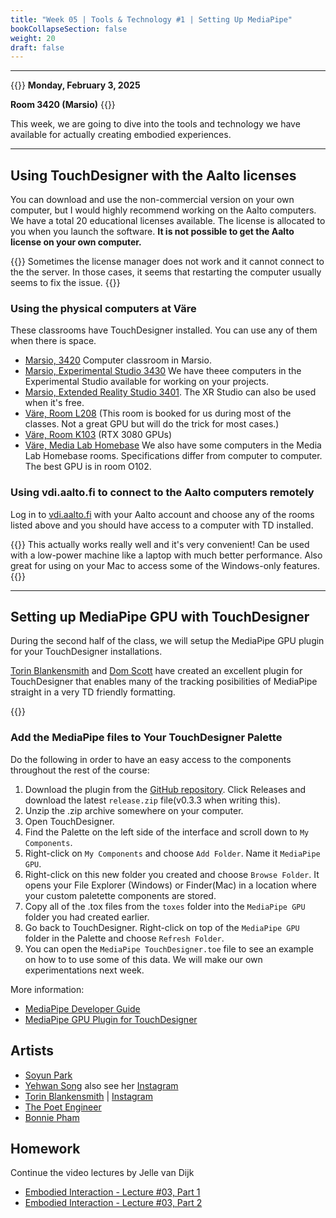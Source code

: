 ```yaml
---
title: "Week 05 | Tools & Technology #1 | Setting Up MediaPipe"
bookCollapseSection: false
weight: 20
draft: false
---
```



---

{{<hint info>}}
**Monday, February 3, 2025**

**Room 3420 (Marsio)**
{{</hint>}}

This week, we are going to dive into the tools and technology we have available for actually creating embodied experiences.

---

## Using TouchDesigner with the Aalto licenses

You can download and use the non-commercial version on your own computer, but I would highly recommend working on the Aalto computers. We have a total 20 educational licenses available. The license is allocated to you when you launch the software. **It is not possible to get the Aalto license on your own computer.**

{{<hint warning>}}
Sometimes the license manager does not work and it cannot connect to the the server. In those cases, it seems that restarting the computer usually seems to fix the issue.
{{</hint>}}

### Using the physical computers at Väre

These classrooms have TouchDesigner installed. You can use any of them when there is space.

- [Marsio, 3420](https://booking.aalto.fi/onlinekalenteri/aaltobooking/?kt=fav&laji=IT-luokka&sijainti=&ctila=43857) Computer classroom in Marsio.
- [Marsio, Experimental Studio 3430](https://booking.aalto.fi/onlinekalenteri/aaltobooking/?kt=fav&laji=Erityistilat&sijainti=&ctila=43858) We have theee computers in the Experimental Studio available for working on your projects.
- [Marsio, Extended Reality Studio 3401](https://booking.aalto.fi/onlinekalenteri/aaltobooking/?kt=fav&laji=Erityistilat&sijainti=&ctila=43856). The XR Studio can also be used when it's free.
- [Väre, Room L208](https://booking.aalto.fi/onlinekalenteri/aaltobooking/?kt=tila%2C39790&laji=IT-luokka&sijainti=R028&ctila=28138) (This room is booked for us during most of the classes. Not a great GPU but will do the trick for most cases.)
- [Väre, Room K103](https://booking.aalto.fi/onlinekalenteri/aaltobooking/?kt=tila%2C39790&laji=Pajat+ja+piirustussalit&sijainti=R028&ctila=28174) (RTX 3080 GPUs)
- [Väre, Media Lab Homebase]() We also have some computers in the Media Lab Homebase rooms. Specifications differ from computer to computer. The best GPU is in room O102.

### Using vdi.aalto.fi to connect to the Aalto computers remotely
  
Log in to [vdi.aalto.fi](https://vdi.aalto.fi/) with your Aalto account and choose any of the rooms listed above and you should have access to a computer with TD installed.

{{<hint info>}}
This actually works really well and it's very convenient! Can be used with a low-power machine like a laptop with much better performance. Also great for using on your Mac to access some of the Windows-only features.
{{</hint>}}

---

## Setting up MediaPipe GPU with TouchDesigner

During the second half of the class, we will setup the MediaPipe GPU plugin for your TouchDesigner installations.

[Torin Blankensmith](https://www.torinblankensmith.com/) and [Dom Scott](https://art.domscott.ca/art/mediapipe-for-touchdesigner) have created an excellent plugin for TouchDesigner that enables many of the tracking posibilities of MediaPipe straight in a very TD friendly formatting.

{{<youtube Cx4Ellaj6kk>}}

### Add the MediaPipe files to Your TouchDesigner Palette

Do the following in order to have an easy access to the components throughout the rest of the course:

1. Download the plugin from the [GitHub repository](https://github.com/torinmb/mediapipe-touchdesigner). Click Releases and download the latest `release.zip` file(v0.3.3 when writing this).
2. Unzip the .zip archive somewhere on your computer.
3. Open TouchDesigner.
4. Find the Palette on the left side of the interface and scroll down to `My Components`.
5. Right-click on `My Components` and choose `Add Folder`. Name it `MediaPipe GPU`.
6. Right-click on this new folder you created and choose `Browse Folder`. It opens your File Explorer (Windows) or Finder(Mac) in a location where your custom paletette components are stored.
7. Copy all of the .tox files from the `toxes` folder into the `MediaPipe GPU` folder you had created earlier.
8. Go back to TouchDesigner. Right-click on top of the `MediaPipe GPU` folder in the Palette and choose `Refresh Folder`.
9. You can open the `MediaPipe TouchDesigner.toe` file to see an example on how to to use some of this data. We will make our own experimentations next week.

More information:

- [MediaPipe Developer Guide](https://developers.google.com/mediapipe)
- [MediaPipe GPU Plugin for TouchDesigner](https://github.com/torinmb/mediapipe-touchdesigner)

## Artists

- [Soyun Park](https://soyunparrrk.com/)
- [Yehwan Song](https://www.yhsong.com/) also see her [Instagram](https://www.instagram.com/yehwan.yen.song/)
- [Torin Blankensmith](https://www.torinblankensmith.com/) | [Instagram](https://www.instagram.com/blankensmithing/)
- [The Poet Engineer](https://www.instagram.com/the.poet.engineer/)
- [Bonnie Pham](https://www.instagram.com/bonnie2.0.0/)

## Homework

Continue the video lectures by Jelle van Dijk

- [Embodied Interaction - Lecture #03, Part 1](https://www.youtube.com/watch?v=DkRbHlbOff8)
- [Embodied Interaction - Lecture #03, Part 2](https://www.youtube.com/watch?v=JdMnwRlKoRU)